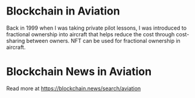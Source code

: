 # Blockchain in Aviation
Back in 1999 when I was taking private pilot lessons, I was introduced to fractional ownership into aircraft that helps reduce the cost through cost-sharing between owners. NFT can be used for fractional ownership in aircraft.

# Blockchain News in Aviation
Read more at https://blockchain.news/search/aviation